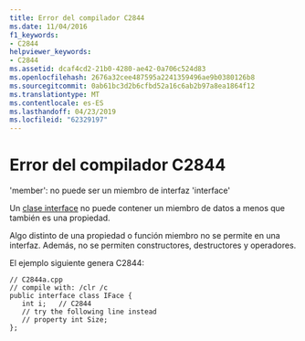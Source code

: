 ```yaml
---
title: Error del compilador C2844
ms.date: 11/04/2016
f1_keywords:
- C2844
helpviewer_keywords:
- C2844
ms.assetid: dcaf4cd2-21b0-4280-ae42-0a706c524d83
ms.openlocfilehash: 2676a32cee487595a2241359496ae9b0380126b8
ms.sourcegitcommit: 0ab61bc3d2b6cfbd52a16c6ab2b97a8ea1864f12
ms.translationtype: MT
ms.contentlocale: es-ES
ms.lasthandoff: 04/23/2019
ms.locfileid: "62329197"
---
```

# <a name="compiler-error-c2844"></a>Error del compilador C2844

'member': no puede ser un miembro de interfaz 'interface'

Un [clase interface](../../extensions/interface-class-cpp-component-extensions.md) no puede contener un miembro de datos a menos que también es una propiedad.

Algo distinto de una propiedad o función miembro no se permite en una interfaz. Además, no se permiten constructores, destructores y operadores.

El ejemplo siguiente genera C2844:

```
// C2844a.cpp
// compile with: /clr /c
public interface class IFace {
   int i;   // C2844
   // try the following line instead
   // property int Size;
};
```
